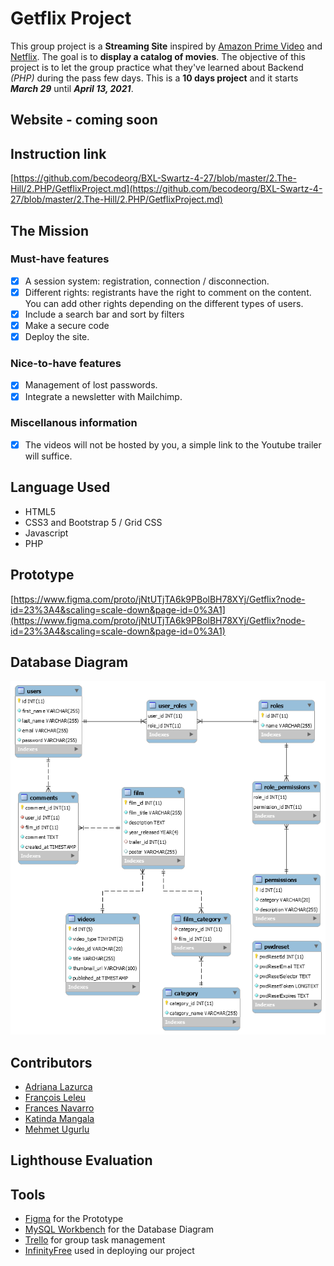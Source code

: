 # **Getflix Project**
This group project is a **Streaming Site** inspired by [Amazon Prime Video](https://www.primevideo.com/) and [Netflix](https://www.netflix.com/be-en/). The goal is to **display a catalog of movies**.
The objective of this project is to let the group practice what they've learned about Backend *(PHP)* during the pass few days. This is a **10 days project** and it starts ***March 29*** until ***April 13, 2021***.

## **Website - coming soon**

## **Instruction link**
[https://github.com/becodeorg/BXL-Swartz-4-27/blob/master/2.The-Hill/2.PHP/GetflixProject.md](https://github.com/becodeorg/BXL-Swartz-4-27/blob/master/2.The-Hill/2.PHP/GetflixProject.md)

## **The Mission**
  ### Must-have features
  - [x] A session system: registration, connection / disconnection.
  - [x] Different rights: registrants have the right to comment on the content. You can add other rights depending on the different types of users.
  - [x] Include a search bar and sort by filters
  - [x] Make a secure code
  - [x] Deploy the site.

  ### Nice-to-have features
  - [x] Management of lost passwords.
  - [x] Integrate a newsletter with Mailchimp.

  ### Miscellanous information
  - [x] The videos will not be hosted by you, a simple link to the Youtube trailer will suffice.
  
## **Language Used**
- HTML5
- CSS3 and Bootstrap 5 / Grid CSS
- Javascript
- PHP

## **Prototype**
[https://www.figma.com/proto/jNtUTjTA6k9PBolBH78XYj/Getflix?node-id=23%3A4&scaling=scale-down&page-id=0%3A1](https://www.figma.com/proto/jNtUTjTA6k9PBolBH78XYj/Getflix?node-id=23%3A4&scaling=scale-down&page-id=0%3A1)

## **Database Diagram**
![Getflix Database Diagram](documentation/getflix_database_diagram.png)

## **Contributors**
- [Adriana Lazurca](https://github.com/adriana-lazurca) 
- [François Leleu](https://github.com/FrancoisLeleu) 
- [Frances Navarro](https://github.com/frances-joffany-navarro)
- [Katinda Mangala](https://github.com/katinda)
- [Mehmet Ugurlu](https://github.com/mugurlu0)

## **Lighthouse Evaluation**

## **Tools**
- [Figma](https://www.figma.com/) for the Prototype
- [MySQL Workbench](https://www.mysql.com/products/workbench/) for the Database Diagram
- [Trello](https://trello.com/) for group task management
- [InfinityFree](https://infinityfree.net/) used in deploying our project